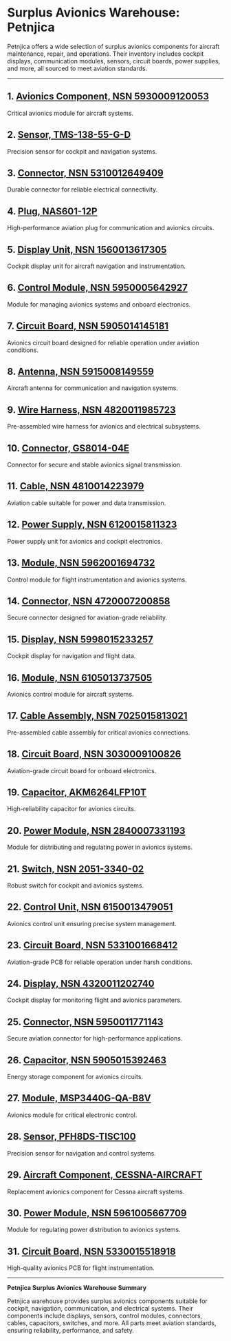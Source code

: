 # Surplus Avionics Warehouse: Petnjica

Petnjica offers a wide selection of surplus avionics components for aircraft maintenance, repair, and operations. Their inventory includes cockpit displays, communication modules, sensors, circuit boards, power supplies, and more, all sourced to meet aviation standards.

---

## 1. [Avionics Component, NSN 5930009120053](https://www.skyhighparts.com/5930009120053.html)
Critical avionics module for aircraft systems.

## 2. [Sensor, TMS-138-55-G-D](https://www.partsquote.org/TMS-138-55-G-D.html)
Precision sensor for cockpit and navigation systems.

## 3. [Connector, NSN 5310012649409](https://www.k825.store/5310012649409.html)
Durable connector for reliable electrical connectivity.

## 4. [Plug, NAS601-12P](https://www.partsquote.org/NAS601-12P.html)
High-performance aviation plug for communication and avionics circuits.

## 5. [Display Unit, NSN 1560013617305](https://www.skyhighparts.com/1560013617305.html)
Cockpit display unit for aircraft navigation and instrumentation.

## 6. [Control Module, NSN 5950005642927](https://www.optiultra.com/5950005642927.html)
Module for managing avionics systems and onboard electronics.

## 7. [Circuit Board, NSN 5905014145181](https://www.valleyofparts.com/5905014145181.html)
Avionics circuit board designed for reliable operation under aviation conditions.

## 8. [Antenna, NSN 5915008149559](https://www.skyhighparts.com/5915008149559.html)
Aircraft antenna for communication and navigation systems.

## 9. [Wire Harness, NSN 4820011985723](https://www.valleyofparts.com/4820011985723.html)
Pre-assembled wire harness for avionics and electrical subsystems.

## 10. [Connector, GS8014-04E](https://www.partsquotehub.org/GS8014-04E.html)
Connector for secure and stable avionics signal transmission.

## 11. [Cable, NSN 4810014223979](https://www.valleyofparts.com/4810014223979.html)
Aviation cable suitable for power and data transmission.

## 12. [Power Supply, NSN 6120015811323](https://www.deltacheb.com/6120015811323.html)
Power supply unit for avionics and cockpit electronics.

## 13. [Module, NSN 5962001694732](https://www.skyhighparts.com/5962001694732.html)
Control module for flight instrumentation and avionics systems.

## 14. [Connector, NSN 4720007200858](https://www.directorycomet.com/4720007200858.html)
Secure connector designed for aviation-grade reliability.

## 15. [Display, NSN 5998015233257](https://www.valleyofparts.com/5998015233257.html)
Cockpit display for navigation and flight data.

## 16. [Module, NSN 6105013737505](https://www.directorycomet.com/6105013737505.html)
Avionics control module for aircraft systems.

## 17. [Cable Assembly, NSN 7025015813021](https://www.k825.store/7025015813021.html)
Pre-assembled cable assembly for critical avionics connections.

## 18. [Circuit Board, NSN 3030009100826](https://www.partsprohub.com/3030009100826.html)
Aviation-grade circuit board for onboard electronics.

## 19. [Capacitor, AKM6264LFP10T](https://www.partsquotehub.org/AKM6264LFP10T.html)
High-reliability capacitor for avionics circuits.

## 20. [Power Module, NSN 2840007331193](https://www.deltacheb.com/2840007331193.html)
Module for distributing and regulating power in avionics systems.

## 21. [Switch, NSN 2051-3340-02](https://www.partsquote.org/2051-3340-02.html)
Robust switch for cockpit and avionics systems.

## 22. [Control Unit, NSN 6150013479051](https://www.getaquote.store/6150013479051.html)
Avionics control unit ensuring precise system management.

## 23. [Circuit Board, NSN 5331001668412](https://www.getaquote.store/5331001668412.html)
Aviation-grade PCB for reliable operation under harsh conditions.

## 24. [Display, NSN 4320011202740](https://www.777connect.com/4320011202740.html)
Cockpit display for monitoring flight and avionics parameters.

## 25. [Connector, NSN 5950011771143](https://www.directorycomet.com/5950011771143.html)
Secure aviation connector for high-performance applications.

## 26. [Capacitor, NSN 5905015392463](https://www.nsnpartlookup.com/5905015392463.html)
Energy storage component for avionics circuits.

## 27. [Module, MSP3440G-QA-B8V](https://www.partsquotehub.org/MSP3440G-QA-B8V.html)
Avionics module for critical electronic control.

## 28. [Sensor, PFH8DS-TISC100](https://www.partsquote.org/PFH8DS-TISC100.html)
Precision sensor for navigation and control systems.

## 29. [Aircraft Component, CESSNA-AIRCRAFT](https://www.partsquote.org/CESSNA-AIRCRAFT.html)
Replacement avionics component for Cessna aircraft systems.

## 30. [Power Module, NSN 5961005667709](https://www.directorycomet.com/5961005667709.html)
Module for regulating power distribution to avionics systems.

## 31. [Circuit Board, NSN 5330015518918](https://www.getaquote.store/5330015518918.html)
High-quality avionics PCB for flight instrumentation.

---

**Petnjica Surplus Avionics Warehouse Summary**

Petnjica warehouse provides surplus avionics components suitable for cockpit, navigation, communication, and electrical systems. Their components include displays, sensors, control modules, connectors, cables, capacitors, switches, and more. All parts meet aviation standards, ensuring reliability, performance, and safety.

